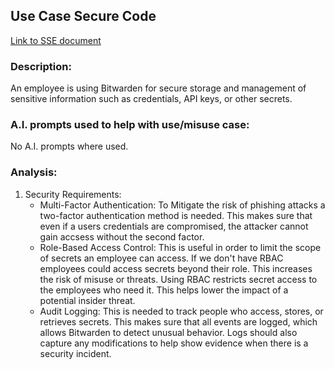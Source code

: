## Use Case Secure Code
[Link to SSE document](https://github.com/PatrickBN/CYBR8420_Team5/blob/main/Software%20Security%20Engineering.md)

### Description:

An employee is using Bitwarden for secure storage and management of sensitive information such as credentials, API keys, or other secrets.

### A.I. prompts used to help with use/misuse case:

No A.I. prompts where used.

### Analysis:

  1. Security Requirements:
     * Multi-Factor Authentication: To Mitigate the risk of phishing attacks a two-factor authentication method is needed. This makes sure that even if a users credentials are compromised, the attacker cannot gain accsess without the second factor.
     * Role-Based Access Control: This is useful in order to limit the scope of secrets an employee can access. If we don't have RBAC employees could access secrets beyond their role. This increases the risk of misuse or threats. Using RBAC restricts secret access to the employees who need it. This helps lower the impact of a potential insider threat.
     * Audit Logging: This is needed to track people who access, stores, or retrieves secrets. This makes sure that all events are logged, which allows Bitwarden to detect unusual behavior. Logs should also capture any modifications to help show evidence when there is a security incident.
